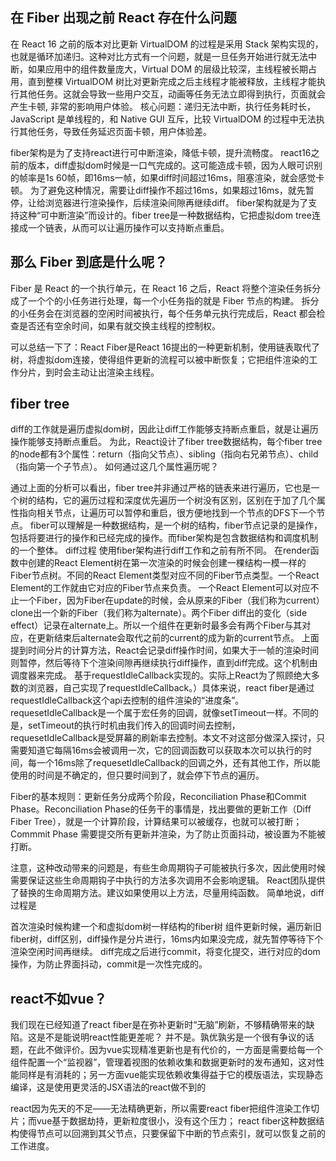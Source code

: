 ## 在 Fiber 出现之前 React 存在什么问题

在 React 16 之前的版本对比更新 VirtualDOM 的过程是采用 Stack 架构实现的，也就是循环加递归。这种对比方式有一个问题，就是一旦任务开始进行就无法中断，如果应用中的组件数量庞大，Virtual DOM 的层级比较深，主线程被长期占用，直到整棵 VirtualDOM 树比对更新完成之后主线程才能被释放，主线程才能执行其他任务。这就会导致一些用户交互，动画等任务无法立即得到执行，页面就会产生卡顿, 非常的影响用户体验。
核心问题：递归无法中断，执行任务耗时长，JavaScript 是单线程的，和 Native GUI 互斥，比较 VirtualDOM 的过程中无法执行其他任务，导致任务延迟页面卡顿，用户体验差。

fiber架构是为了支持react进行可中断渲染，降低卡顿，提升流畅度。
react16之前的版本，diff虚拟dom时候是一口气完成的。这可能造成卡顿，因为人眼可识别的帧率是1s 60帧，即16ms一帧，如果diff时间超过16ms，阻塞渲染，就会感觉卡顿。
为了避免这种情况，需要让diff操作不超过16ms，如果超过16ms，就先暂停，让给浏览器进行渲染操作，后续渲染间隙再继续diff。
fiber架构就是为了支持这种“可中断渲染”而设计的。fiber tree是一种数据结构，它把虚拟dom tree连接成一个链表，从而可以让遍历操作可以支持断点重启。


## 那么 Fiber 到底是什么呢？
Fiber 是 React 的一个执行单元，在 React 16 之后，React 将整个渲染任务拆分成了一个个的小任务进行处理，每一个小任务指的就是 Fiber 节点的构建。
拆分的小任务会在浏览器的空闲时间被执行，每个任务单元执行完成后，React 都会检查是否还有空余时间，如果有就交换主线程的控制权。


可以总结一下了：React Fiber是React 16提出的一种更新机制，使用链表取代了树，将虚拟dom连接，使得组件更新的流程可以被中断恢复；它把组件渲染的工作分片，到时会主动让出渲染主线程。




## fiber tree
diff的工作就是遍历虚拟dom树，因此让diff工作能够支持断点重启，就是让遍历操作能够支持断点重启。
为此，React设计了fiber tree数据结构，每个fiber tree的node都有3个属性：return（指向父节点）、sibling（指向右兄弟节点）、child（指向第一个子节点）。
如何通过这几个属性遍历呢？

通过上面的分析可以看出，fiber tree并非通过严格的链表来进行遍历，它也是一个树的结构，它的遍历过程和深度优先遍历一个树没有区别，区别在于加了几个属性指向相关节点，让遍历可以暂停和重启，很方便地找到一个节点的DFS下一个节点。
fiber可以理解是一种数据结构，是一个树的结构，fiber节点记录的是操作，包括将要进行的操作和已经完成的操作。而fiber架构是包含数据结构和调度机制的一个整体。
diff过程
使用fiber架构进行diff工作和之前有所不同。
在render函数中创建的React Element树在第一次渲染的时候会创建一棵结构一模一样的Fiber节点树。不同的React Element类型对应不同的Fiber节点类型。一个React Element的工作就由它对应的Fiber节点来负责。
一个React Element可以对应不止一个Fiber，因为Fiber在update的时候，会从原来的Fiber（我们称为current）clone出一个新的Fiber（我们称为alternate）。两个Fiber diff出的变化（side effect）记录在alternate上。所以一个组件在更新时最多会有两个Fiber与其对应，在更新结束后alternate会取代之前的current的成为新的current节点。
上面提到时间分片的计算方法，React会记录diff操作时间，如果大于一帧的渲染时间则暂停，然后等待下个渲染间隙再继续执行diff操作，直到diff完成。这个机制由调度器来完成。
基于requestIdleCallback实现的。实际上React为了照顾绝大多数的浏览器，自己实现了requestIdleCallback。）具体来说，react fiber是通过requestIdleCallback这个api去控制的组件渲染的“进度条”。
requesetIdleCallback是一个属于宏任务的回调，就像setTimeout一样。不同的是，setTimeout的执行时机由我们传入的回调时间去控制，requesetIdleCallback是受屏幕的刷新率去控制。本文不对这部分做深入探讨，只需要知道它每隔16ms会被调用一次，它的回调函数可以获取本次可以执行的时间，每一个16ms除了requesetIdleCallback的回调之外，还有其他工作，所以能使用的时间是不确定的，但只要时间到了，就会停下节点的遍历。


Fiber的基本规则：更新任务分成两个阶段，Reconciliation Phase和Commit Phase。Reconciliation Phase的任务干的事情是，找出要做的更新工作（Diff Fiber Tree），就是一个计算阶段，计算结果可以被缓存，也就可以被打断；Commmit Phase 需要提交所有更新并渲染，为了防止页面抖动，被设置为不能被打断。

注意，这种改动带来的问题是，有些生命周期钩子可能被执行多次，因此使用时候需要保证这些生命周期钩子中执行的方法多次调用不会影响逻辑。
React团队提供了替换的生命周期方法。建议如果使用以上方法，尽量用纯函数。
简单地说，diff过程是

首次渲染时候构建一个和虚拟dom树一样结构的fiber树
组件更新时候，遍历新旧fiber树，diff区别，diff操作是分片进行，16ms内如果没完成，就先暂停等待下个渲染空闲时间再继续。
diff完成之后进行commit，将变化提交，进行对应的dom操作，为防止界面抖动，commit是一次性完成的。



## react不如vue？
我们现在已经知道了react fiber是在弥补更新时“无脑”刷新，不够精确带来的缺陷。这是不是能说明react性能更差呢？
并不是。孰优孰劣是一个很有争议的话题，在此不做评价。因为vue实现精准更新也是有代价的，一方面是需要给每一个组件配置一个“监视器”，管理着视图的依赖收集和数据更新时的发布通知，这对性能同样是有消耗的；另一方面vue能实现依赖收集得益于它的模版语法，实现静态编译，这是使用更灵活的JSX语法的react做不到的

react因为先天的不足——无法精确更新，所以需要react fiber把组件渲染工作切片；而vue基于数据劫持，更新粒度很小，没有这个压力；
react fiber这种数据结构使得节点可以回溯到其父节点，只要保留下中断的节点索引，就可以恢复之前的工作进度。


